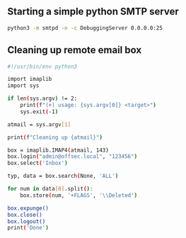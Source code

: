 ## Starting a simple python SMTP server

```bash
python3 -m smtpd -n -c DebuggingServer 0.0.0.0:25
```

## Cleaning up remote email box

```bash
#!/usr/bin/env python3

import imaplib
import sys

if len(sys.argv) != 2:
    print(f"(+) usage: {sys.argv[0]} <target>")
    sys.exit(-1)

atmail = sys.argv[1]

print(f"Cleaning up {atmail}")

box = imaplib.IMAP4(atmail, 143)
box.login("admin@offsec.local", "123456")
box.select('Inbox')

typ, data = box.search(None, 'ALL')

for num in data[0].split():
    box.store(num, '+FLAGS', '\\Deleted')

box.expunge()
box.close()
box.logout()
print('Done')
```
